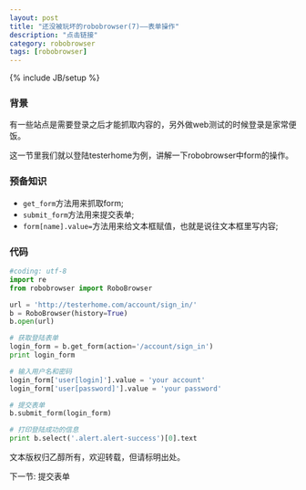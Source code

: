 ```yaml
---
layout: post
title: "还没被玩坏的robobrowser(7)——表单操作"
description: "点击链接"
category: robobrowser
tags: [robobrowser]
---
```

{% include JB/setup %}

### 背景  

有一些站点是需要登录之后才能抓取内容的，另外做web测试的时候登录是家常便饭。

这一节里我们就以登陆testerhome为例，讲解一下robobrowser中form的操作。

### 预备知识

* ```get_form```方法用来抓取form;
* ```submit_form```方法用来提交表单;
* ```form[name].value=```方法用来给文本框赋值，也就是说往文本框里写内容;

### 代码

```python
#coding: utf-8
import re
from robobrowser import RoboBrowser

url = 'http://testerhome.com/account/sign_in/'
b = RoboBrowser(history=True)
b.open(url)

# 获取登陆表单
login_form = b.get_form(action='/account/sign_in')
print login_form

# 输入用户名和密码
login_form['user[login]'].value = 'your account'
login_form['user[password]'].value = 'your password'

# 提交表单
b.submit_form(login_form)

# 打印登陆成功的信息
print b.select('.alert.alert-success')[0].text

```


文本版权归乙醇所有，欢迎转载，但请标明出处。

下一节: 提交表单
